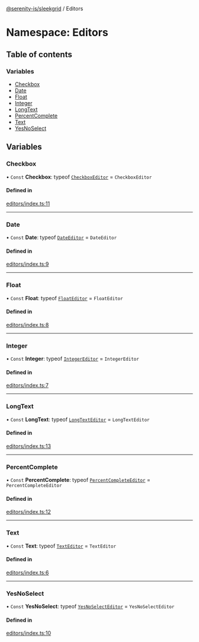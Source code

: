 [@serenity-is/sleekgrid](../README.md) / Editors

# Namespace: Editors

## Table of contents

### Variables

- [Checkbox](Editors.md#checkbox)
- [Date](Editors.md#date)
- [Float](Editors.md#float)
- [Integer](Editors.md#integer)
- [LongText](Editors.md#longtext)
- [PercentComplete](Editors.md#percentcomplete)
- [Text](Editors.md#text)
- [YesNoSelect](Editors.md#yesnoselect)

## Variables

### Checkbox

• `Const` **Checkbox**: typeof [`CheckboxEditor`](../classes/CheckboxEditor.md) = `CheckboxEditor`

#### Defined in

[editors/index.ts:11](https://github.com/serenity-is/sleekgrid/blob/master/src/editors/index.ts#L11)

___

### Date

• `Const` **Date**: typeof [`DateEditor`](../classes/DateEditor.md) = `DateEditor`

#### Defined in

[editors/index.ts:9](https://github.com/serenity-is/sleekgrid/blob/master/src/editors/index.ts#L9)

___

### Float

• `Const` **Float**: typeof [`FloatEditor`](../classes/FloatEditor.md) = `FloatEditor`

#### Defined in

[editors/index.ts:8](https://github.com/serenity-is/sleekgrid/blob/master/src/editors/index.ts#L8)

___

### Integer

• `Const` **Integer**: typeof [`IntegerEditor`](../classes/IntegerEditor.md) = `IntegerEditor`

#### Defined in

[editors/index.ts:7](https://github.com/serenity-is/sleekgrid/blob/master/src/editors/index.ts#L7)

___

### LongText

• `Const` **LongText**: typeof [`LongTextEditor`](../classes/LongTextEditor.md) = `LongTextEditor`

#### Defined in

[editors/index.ts:13](https://github.com/serenity-is/sleekgrid/blob/master/src/editors/index.ts#L13)

___

### PercentComplete

• `Const` **PercentComplete**: typeof [`PercentCompleteEditor`](../classes/PercentCompleteEditor.md) = `PercentCompleteEditor`

#### Defined in

[editors/index.ts:12](https://github.com/serenity-is/sleekgrid/blob/master/src/editors/index.ts#L12)

___

### Text

• `Const` **Text**: typeof [`TextEditor`](../classes/TextEditor.md) = `TextEditor`

#### Defined in

[editors/index.ts:6](https://github.com/serenity-is/sleekgrid/blob/master/src/editors/index.ts#L6)

___

### YesNoSelect

• `Const` **YesNoSelect**: typeof [`YesNoSelectEditor`](../classes/YesNoSelectEditor.md) = `YesNoSelectEditor`

#### Defined in

[editors/index.ts:10](https://github.com/serenity-is/sleekgrid/blob/master/src/editors/index.ts#L10)
